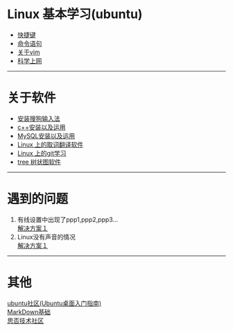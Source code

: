 # Linux 基本学习(ubuntu)

- [快捷键](https://github.com/2501590635/Linux/blob/master/Linux%20%E5%9F%BA%E6%9C%AC%E5%AD%A6%E4%B9%A0(ubuntu)/%E5%BF%AB%E6%8D%B7%E9%94%AE.md)
- [命令语句](https://github.com/2501590635/Linux/blob/master/Linux%20%E5%9F%BA%E6%9C%AC%E5%AD%A6%E4%B9%A0(ubuntu)/%E5%91%BD%E4%BB%A4%E8%AF%AD%E5%8F%A5.md)
- [关于vim](https://github.com/2501590635/Linux/tree/master/Linux%20%E5%9F%BA%E6%9C%AC%E5%AD%A6%E4%B9%A0(ubuntu)/vim%20%E7%9A%84%E4%BD%BF%E7%94%A8)
- [科学上网](https://github.com/qingshuisiyuan/electron-ssr-backup/blob/master/Ubuntu.md)
***
# 关于软件
- [安装搜狗输入法](https://github.com/2501590635/Linux/blob/master/%E8%BD%AF%E4%BB%B6%E5%AE%89%E8%A3%85/%E5%AE%89%E8%A3%85%E6%90%9C%E7%8B%97%E8%BE%93%E5%85%A5%E6%B3%95.md)
- [c++安装以及运用](https://github.com/2501590635/Linux/blob/master/%E8%BD%AF%E4%BB%B6%E5%AE%89%E8%A3%85/C%2B%2B%E5%AE%89%E8%A3%85%E4%BB%A5%E5%8F%8A%E8%BF%90%E7%94%A8.md)
- [MySQL安装以及运用](https://github.com/2501590635/Linux/blob/master/%E8%BD%AF%E4%BB%B6%E5%AE%89%E8%A3%85/MySQL%E5%AE%89%E8%A3%85%E4%BB%A5%E5%8F%8A%E8%BF%90%E7%94%A8.md)
- [Linux 上的取词翻译软件](https://github.com/jiangzc/CuteTranslation)
- [Linux 上的git学习](https://github.com/Ray-ye/Linux/blob/master/github%E7%AC%94%E8%AE%B0/git.md)
- [tree 树状图软件](https://github.com/Ray-ye/Linux/blob/master/%E8%BD%AF%E4%BB%B6%E5%AE%89%E8%A3%85/tree.md)

***
# 遇到的问题
1. 有线设置中出现了ppp1,ppp2,ppp3...   
     [解决方案１](https://forum.ubuntu.org.cn/viewtopic.php?t=329858)
2. Linux没有声音的情况<br>
     [解决方案１](https://mumatong.com/blog/2018/07/02/%E8%A7%A3%E5%86%B3ubuntu-18-04%E7%B3%BB%E7%BB%9F%E6%B2%A1%E6%9C%89%E5%A3%B0%E9%9F%B3%E7%9A%84%E9%97%AE%E9%A2%98/)
***
# 其他<br>
[ubuntu社区(Ubuntu桌面入门指南)](https://wiki.ubuntu.org.cn/Ubuntu%E6%A1%8C%E9%9D%A2%E5%85%A5%E9%97%A8%E6%8C%87%E5%8D%97)<br>
[MarkDown基础](https://github.com/max-studio/Git-and-MarkDown/blob/master/slides/MarkDown_Study.md#%E4%B9%9D%E4%BB%A3%E7%A0%81)<br>
[思否技术社区](https://segmentfault.com)<br>

